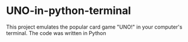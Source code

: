 # UNO-in-python-terminal
This project emulates the popular card game "UNO!" in your computer's terminal. The code was written in Python
